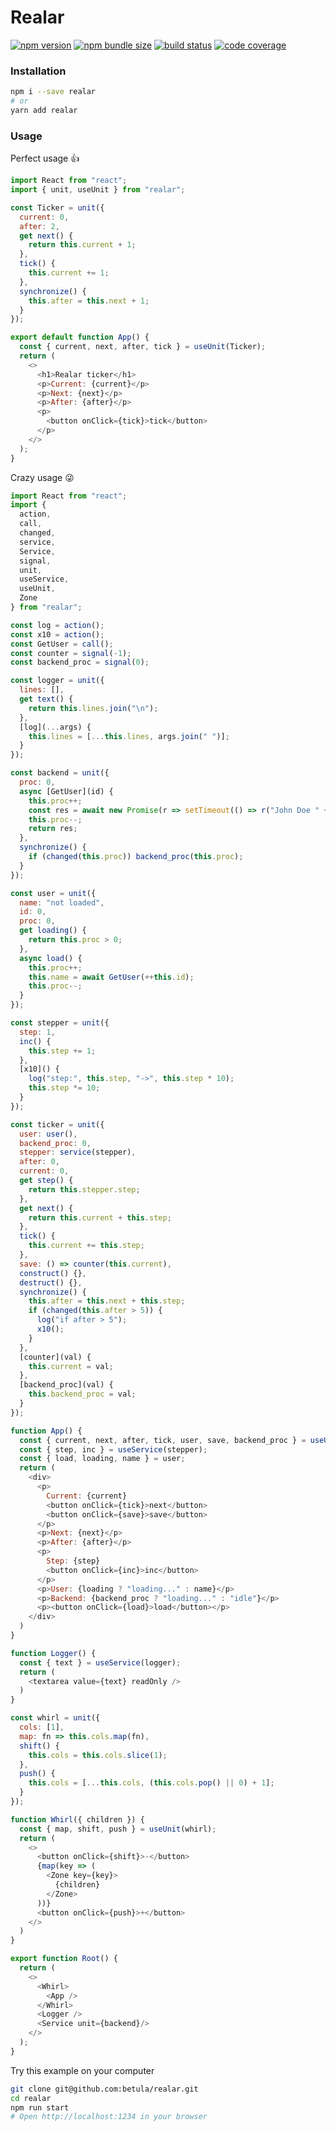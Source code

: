 # Realar

[![npm version](https://img.shields.io/npm/v/realar?style=flat-square)](https://www.npmjs.com/package/realar) [![npm bundle size](https://badgen.net/bundlephobia/minzip/realar?style=flat-square)](https://bundlephobia.com/result?p=realar@0.0.1) [![build status](https://img.shields.io/github/workflow/status/betula/realar/Tests?style=flat-square)](https://github.com/betula/realar/actions?workflow=Tests) [![code coverage](https://img.shields.io/coveralls/github/betula/realar?style=flat-square)](https://coveralls.io/github/betula/realar)

### Installation

```bash
npm i --save realar
# or
yarn add realar
```

### Usage

Perfect usage :+1:

```javascript
import React from "react";
import { unit, useUnit } from "realar";

const Ticker = unit({
  current: 0,
  after: 2,
  get next() {
    return this.current + 1;
  },
  tick() {
    this.current += 1;
  },
  synchronize() {
    this.after = this.next + 1;
  }
});

export default function App() {
  const { current, next, after, tick } = useUnit(Ticker);
  return (
    <>
      <h1>Realar ticker</h1>
      <p>Current: {current}</p>
      <p>Next: {next}</p>
      <p>After: {after}</p>
      <p>
        <button onClick={tick}>tick</button>
      </p>
    </>
  );
}
```
Crazy usage :stuck_out_tongue_winking_eye:

```javascript
import React from "react";
import {
  action,
  call,
  changed,
  service,
  Service,
  signal,
  unit,
  useService,
  useUnit,
  Zone
} from "realar";

const log = action();
const x10 = action();
const GetUser = call();
const counter = signal(-1);
const backend_proc = signal(0);

const logger = unit({
  lines: [],
  get text() {
    return this.lines.join("\n");
  },
  [log](...args) {
    this.lines = [...this.lines, args.join(" ")];
  }
});

const backend = unit({
  proc: 0,
  async [GetUser](id) {
    this.proc++;
    const res = await new Promise(r => setTimeout(() => r("John Doe " + id), 1000));
    this.proc--;
    return res;
  },
  synchronize() {
    if (changed(this.proc)) backend_proc(this.proc);
  }
});

const user = unit({
  name: "not loaded",
  id: 0,
  proc: 0,
  get loading() {
    return this.proc > 0;
  },
  async load() {
    this.proc++;
    this.name = await GetUser(++this.id);
    this.proc--;
  }
});

const stepper = unit({
  step: 1,
  inc() {
    this.step += 1;
  },
  [x10]() {
    log("step:", this.step, "->", this.step * 10);
    this.step *= 10;
  }
});

const ticker = unit({
  user: user(),
  backend_proc: 0,
  stepper: service(stepper),
  after: 0,
  current: 0,
  get step() {
    return this.stepper.step;
  },
  get next() {
    return this.current + this.step;
  },
  tick() {
    this.current += this.step;
  },
  save: () => counter(this.current),
  construct() {},
  destruct() {},
  synchronize() {
    this.after = this.next + this.step;
    if (changed(this.after > 5)) {
      log("if after > 5");
      x10();
    }
  },
  [counter](val) {
    this.current = val;
  },
  [backend_proc](val) {
    this.backend_proc = val;
  }
});

function App() {
  const { current, next, after, tick, user, save, backend_proc } = useUnit(ticker);
  const { step, inc } = useService(stepper);
  const { load, loading, name } = user;
  return (
    <div>
      <p>
        Current: {current}
        <button onClick={tick}>next</button>
        <button onClick={save}>save</button>
      </p>
      <p>Next: {next}</p>
      <p>After: {after}</p>
      <p>
        Step: {step}
        <button onClick={inc}>inc</button>
      </p>
      <p>User: {loading ? "loading..." : name}</p>
      <p>Backend: {backend_proc ? "loading..." : "idle"}</p>
      <p><button onClick={load}>load</button></p>
    </div>
  )
}

function Logger() {
  const { text } = useService(logger);
  return (
    <textarea value={text} readOnly />
  )
}

const whirl = unit({
  cols: [1],
  map: fn => this.cols.map(fn),
  shift() {
    this.cols = this.cols.slice(1);
  },
  push() {
    this.cols = [...this.cols, (this.cols.pop() || 0) + 1];
  }
});

function Whirl({ children }) {
  const { map, shift, push } = useUnit(whirl);
  return (
    <>
      <button onClick={shift}>-</button>
      {map(key => (
        <Zone key={key}>
          {children}
        </Zone>
      ))}
      <button onClick={push}>+</button>
    </>
  )
}

export function Root() {
  return (
    <>
      <Whirl>
        <App />
      </Whirl>
      <Logger />
      <Service unit={backend}/>
    </>
  );
}
```

Try this example on your computer

```bash
git clone git@github.com:betula/realar.git
cd realar
npm run start
# Open http://localhost:1234 in your browser
```
